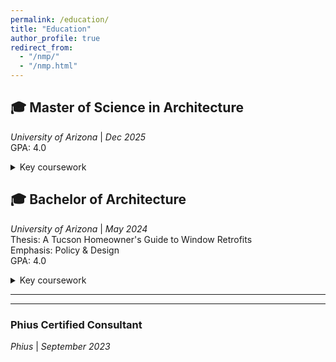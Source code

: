 ```yaml
---
permalink: /education/
title: "Education"
author_profile: true
redirect_from: 
  - "/nmp/"
  - "/nmp.html"
---
```


:mortar_board: Master of Science in Architecture
---
*University of Arizona* | *Dec 2025*
<br/>
GPA: 4.0
<br/>
<details>
  <summary>Key coursework</summary>
  * SBE 580 Research Methods
  <br/>
  * HDFS 536 Introductory Graduate Statistics
  <br/>
  * SOC 500A Sociological Theory
  <br/>
  * INFO 578 Science Information & Its Presentation
  <br/>
  * ARC 561M Energy Efficient Design
  <br/>
  * ARC 561N Energy Auditing & Modeling
</details>

:mortar_board: Bachelor of Architecture
---
*University of Arizona* | *May 2024*
<br/>
Thesis: A Tucson Homeowner's Guide to Window Retrofits
<br/>
Emphasis: Policy & Design
<br/>
GPA: 4.0
<br/>
<details>
  <summary>Key coursework</summary>
  * ARC 410F Solar Decathlon Design Studio
  <br/>
  * ARC 471N Arid Region Urbanism
  <br/>
  * ARC 496B Climate Positive Detailing & Design
  <br/>
  * ARC 410F Design Build Studio
</details>

***
***

### Phius Certified Consultant
*Phius* | *September 2023*
